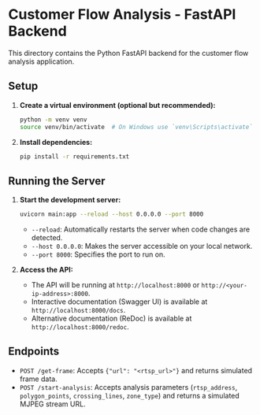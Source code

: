 # Customer Flow Analysis - FastAPI Backend

This directory contains the Python FastAPI backend for the customer flow analysis application.

## Setup

1.  **Create a virtual environment (optional but recommended):**
    ```bash
    python -m venv venv
    source venv/bin/activate  # On Windows use `venv\Scripts\activate`
    ```

2.  **Install dependencies:**
    ```bash
    pip install -r requirements.txt
    ```

## Running the Server

1.  **Start the development server:**
    ```bash
    uvicorn main:app --reload --host 0.0.0.0 --port 8000
    ```
    *   `--reload`: Automatically restarts the server when code changes are detected.
    *   `--host 0.0.0.0`: Makes the server accessible on your local network.
    *   `--port 8000`: Specifies the port to run on.

2.  **Access the API:**
    *   The API will be running at `http://localhost:8000` or `http://<your-ip-address>:8000`.
    *   Interactive documentation (Swagger UI) is available at `http://localhost:8000/docs`.
    *   Alternative documentation (ReDoc) is available at `http://localhost:8000/redoc`.

## Endpoints

*   `POST /get-frame`: Accepts `{"url": "<rtsp_url>"}` and returns simulated frame data.
*   `POST /start-analysis`: Accepts analysis parameters (`rtsp_address`, `polygon_points`, `crossing_lines`, `zone_type`) and returns a simulated MJPEG stream URL. 